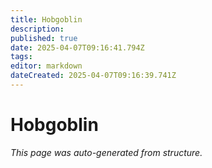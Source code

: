 ```yaml
---
title: Hobgoblin
description: 
published: true
date: 2025-04-07T09:16:41.794Z
tags: 
editor: markdown
dateCreated: 2025-04-07T09:16:39.741Z
---
```


# Hobgoblin

*This page was auto-generated from structure.*